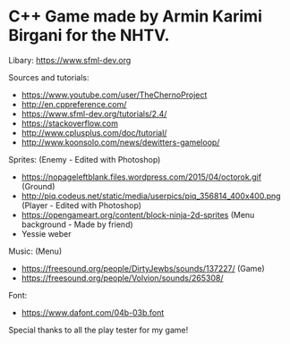 # C++ Game made by Armin Karimi Birgani for the NHTV.

Libary:
https://www.sfml-dev.org

Sources and tutorials:
- https://www.youtube.com/user/TheChernoProject
- http://en.cppreference.com/
- https://www.sfml-dev.org/tutorials/2.4/
- https://stackoverflow.com
- http://www.cplusplus.com/doc/tutorial/
- http://www.koonsolo.com/news/dewitters-gameloop/

Sprites:
(Enemy - Edited with Photoshop)
- https://nopageleftblank.files.wordpress.com/2015/04/octorok.gif
(Ground)
- http://piq.codeus.net/static/media/userpics/piq_356814_400x400.png
(Player - Edited with Photoshop)
- https://opengameart.org/content/block-ninja-2d-sprites
(Menu background - Made by friend)
- Yessie weber

Music:
(Menu)
- https://freesound.org/people/DirtyJewbs/sounds/137227/
(Game)
- https://freesound.org/people/Volvion/sounds/265308/

Font:
- https://www.dafont.com/04b-03b.font


Special thanks to all the play tester for my game!